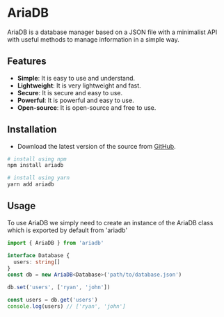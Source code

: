# AriaDB

AriaDB is a database manager based on a JSON file with a minimalist API with useful methods to manage information in a simple way.

## Features

- **Simple**: It is easy to use and understand.
- **Lightweight**: It is very lightweight and fast.
- **Secure**: It is secure and easy to use.
- **Powerful**: It is powerful and easy to use.
- **Open-source**: It is open-source and free to use.

## Installation

- Download the latest version of the source from [GitHub](https://gihub.com/carlos-burelo/AriaDB).

```bash
# install using npm
npm install ariadb

# install using yarn
yarn add ariadb
```

## Usage

To use AriaDB we simply need to create an instance of the AriaDB class which is exported by default from 'ariadb'

```ts
import { AriaDB } from 'ariadb'

interface Database {
  users: string[]
}
const db = new AriaDB<Database>('path/to/database.json')

db.set('users', ['ryan', 'john'])

const users = db.get('users')
console.log(users) // ['ryan', 'john']
```